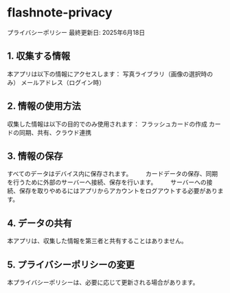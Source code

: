 # flashnote-privacy
プライバシーポリシー
最終更新日: 2025年6月18日
## 1. 収集する情報
   本アプリは以下の情報にアクセスします：
   写真ライブラリ（画像の選択時のみ）
   メールアドレス（ログイン時）

## 2. 情報の使用方法
   収集した情報は以下の目的でのみ使用されます：
   フラッシュカードの作成
   カードの同期、共有、クラウド連携
   

## 3. 情報の保存
   すべてのデータはデバイス内に保存されます。
　　カードデータの保存、同期を行うために外部のサーバーへ接続、保存を行います。
　　サーバーへの接続、保存を取りやめるにはアプリからアカウントをログアウトする必要があります。

## 4. データの共有
   本アプリは、収集した情報を第三者と共有することはありません。

## 5. プライバシーポリシーの変更
   本プライバシーポリシーは、必要に応じて更新される場合があります。
